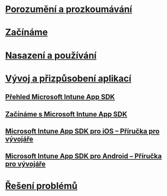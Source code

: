 # [Porozumění a prozkoumávání](/intune/understand-explore/introduction-to-microsoft-intune)
# [Začínáme](/intune/get-started/what-to-know-before-you-start-microsoft-intune)
# [Nasazení a používání](/intune/deploy-use/overview-of-device-and-app-lifecycles-in-microsoft-intune)
# [Vývoj a přizpůsobení aplikací](intune-app-sdk.md)
## [Přehled Microsoft Intune App SDK](intune-app-sdk.md)
## [Začínáme s Microsoft Intune App SDK](intune-app-sdk-get-started.md)
## [Microsoft Intune App SDK pro iOS – Příručka pro vývojáře](intune-app-sdk-ios.md)
## [Microsoft Intune App SDK pro Android – Příručka pro vývojáře](intune-app-sdk-android.md)
# [Řešení problémů](/intune/troubleshoot/how-to-get-support-for-microsoft-intune)


<!--HONumber=May16_HO2-->


